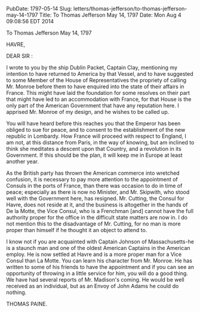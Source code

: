 PubDate: 1797-05-14
Slug: letters/thomas-jefferson/to-thomas-jefferson-may-14-1797
Title: To Thomas Jefferson  May 14, 1797
Date: Mon Aug  4 09:08:56 EDT 2014

   To Thomas Jefferson  May 14, 1797

   HAVRE,

   DEAR SIR :

   I wrote to you by the ship Dublin Packet, Captain Clay, mentioning my
   intention to have returned to America by that Vessel, and to have
   suggested to some Member of the House of Representatives the propriety of
   calling Mr. Monroe before them to have enquired into the state of their
   affairs in France. This might have laid the foundation for some resolves
   on their part that might have led to an accommodation with France, for
   that House is the only part of the American Government that have any
   reputation here. I apprised Mr. Monroe of my design, and he wishes to be
   called up.

   You will have heard before this reaches you that the Emperor has been
   obliged to sue for peace, and to consent to the establishment of the new
   republic in Lombardy. How France will proceed with respect to England, I
   am not, at this distance from Paris, in the way of knowing, but am
   inclined to think she meditates a descent upon that Country, and a
   revolution in its Government. If this should be the plan, it will keep me
   in Europe at least another year.

   As the British party has thrown the American commerce into wretched
   confusion, it is necessary to pay more attention to the appointment of
   Consuls in the ports of France, than there was occasion to do in time of
   peace; especially as there is now no Minister, and Mr. Skipwith, who stood
   well with the Government here, has resigned. Mr. Cutting, the Consul for
   Havre, does not reside at it, and the business is altogether in the hands
   of De la Motte, the Vice Consul, who is a Frenchman [and] cannot have the
   full authority proper for the office in the difficult state matters are
   now in. I do not mention this to the disadvantage of Mr. Cutting, for no
   man is more proper than himself if he thought it an object to attend to.

   I know not if you are acquainted with Captain Johnson of Massachusetts-he
   is a staunch man and one of the oldest American Captains in the American
   employ. He is now settled at Havre and is a more proper man for a Vice
   Consul than La Motte. You can learn his character from Mr. Monroe. He has
   written to some of his friends to have the appointment and if you can see
   an opportunity of throwing in a little service for him, you will do a good
   thing. We have had several reports of Mr. Madison's coming. He would be
   well received as an individual, but as an Envoy of John Adams he could do
   nothing.

   THOMAS PAINE.


